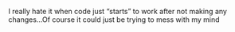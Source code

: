 <!--
id: 1167568551
link: http://kevinisom.info/post/1167568551/i-really-hate-it-when-code-just-starts-to-work
slug: i-really-hate-it-when-code-just-starts-to-work
date: Thu Sep 23 2010 03:49:08 GMT+1200 (NZST)
raw: {"blog_name":"kevinisom","id":1167568551,"post_url":"http://kevinisom.info/post/1167568551/i-really-hate-it-when-code-just-starts-to-work","slug":"i-really-hate-it-when-code-just-starts-to-work","type":"text","date":"2010-09-22 15:49:08 GMT","timestamp":1285170548,"state":"published","format":"html","reblog_key":"PP489CDz","tags":[],"short_url":"http://tmblr.co/Zw68Yy15bwwd","highlighted":[],"feed_item":"http://twitter.com/kev_nz/statuses/25182359053","from_feed_id":"650289","note_count":0,"title":null,"body":"<p>I really hate it when code just &#8220;starts&#8221; to work after not making any changes&#8230;Of course it could just be trying to mess with my mind</p>"}
publish: 2010-09-023
tags: 
title: null
-->


I really hate it when code just “starts” to work after not making any
changes…Of course it could just be trying to mess with my mind


